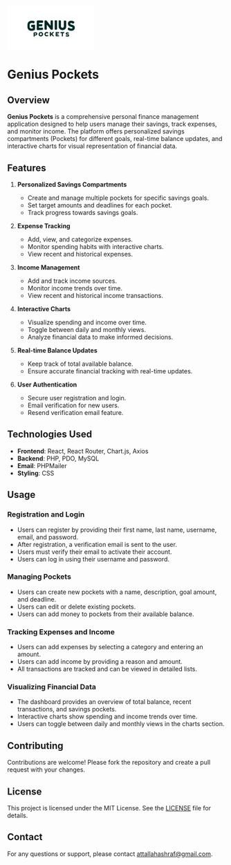 <img src="src/assets/logo.png" alt="Genius Pockets Logo" width="200" />

# Genius Pockets

## Overview

**Genius Pockets** is a comprehensive personal finance management application designed to help users manage their savings, track expenses, and monitor income. The platform offers personalized savings compartments (Pockets) for different goals, real-time balance updates, and interactive charts for visual representation of financial data.

## Features

1. **Personalized Savings Compartments**
   - Create and manage multiple pockets for specific savings goals.
   - Set target amounts and deadlines for each pocket.
   - Track progress towards savings goals.

2. **Expense Tracking**
   - Add, view, and categorize expenses.
   - Monitor spending habits with interactive charts.
   - View recent and historical expenses.

3. **Income Management**
   - Add and track income sources.
   - Monitor income trends over time.
   - View recent and historical income transactions.

4. **Interactive Charts**
   - Visualize spending and income over time.
   - Toggle between daily and monthly views.
   - Analyze financial data to make informed decisions.

5. **Real-time Balance Updates**
   - Keep track of total available balance.
   - Ensure accurate financial tracking with real-time updates.

6. **User Authentication**
   - Secure user registration and login.
   - Email verification for new users.
   - Resend verification email feature.

## Technologies Used

- **Frontend**: React, React Router, Chart.js, Axios
- **Backend**: PHP, PDO, MySQL
- **Email**: PHPMailer
- **Styling**: CSS

## Usage

### Registration and Login

- Users can register by providing their first name, last name, username, email, and password.
- After registration, a verification email is sent to the user.
- Users must verify their email to activate their account.
- Users can log in using their username and password.

### Managing Pockets

- Users can create new pockets with a name, description, goal amount, and deadline.
- Users can edit or delete existing pockets.
- Users can add money to pockets from their available balance.

### Tracking Expenses and Income

- Users can add expenses by selecting a category and entering an amount.
- Users can add income by providing a reason and amount.
- All transactions are tracked and can be viewed in detailed lists.

### Visualizing Financial Data

- The dashboard provides an overview of total balance, recent transactions, and savings pockets.
- Interactive charts show spending and income trends over time.
- Users can toggle between daily and monthly views in the charts section.

## Contributing

Contributions are welcome! Please fork the repository and create a pull request with your changes.

## License

This project is licensed under the MIT License. See the [LICENSE](LICENSE) file for details.

## Contact

For any questions or support, please contact attallahashraf@gmail.com.
